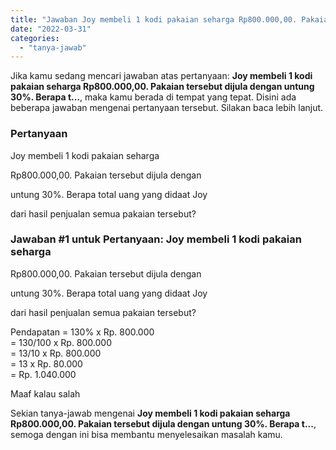 ```yaml
---
title: "Jawaban Joy membeli 1 kodi pakaian seharga Rp800.000,00. Pakaian tersebut dijula dengan untung 30%. Berapa t..."
date: "2022-03-31"
categories: 
  - "tanya-jawab"
---
```


Jika kamu sedang mencari jawaban atas pertanyaan: **Joy membeli 1 kodi pakaian seharga Rp800.000,00. Pakaian tersebut dijula dengan untung 30%. Berapa t...**, maka kamu berada di tempat yang tepat. Disini ada beberapa jawaban mengenai pertanyaan tersebut. Silakan baca lebih lanjut.

### Pertanyaan

Joy membeli 1 kodi pakaian seharga  
  
Rp800.000,00. Pakaian tersebut dijula dengan  
  
untung 30%. Berapa total uang yang didaat Joy  
  
dari hasil penjualan semua pakaian tersebut?

### Jawaban #1 untuk Pertanyaan: Joy membeli 1 kodi pakaian seharga  
  
Rp800.000,00. Pakaian tersebut dijula dengan  
  
untung 30%. Berapa total uang yang didaat Joy  
  
dari hasil penjualan semua pakaian tersebut?

Pendapatan = 130% x Rp. 800.000  
\= 130/100 x Rp. 800.000  
\= 13/10 x Rp. 800.000  
\= 13 x Rp. 80.000  
\= Rp. 1.040.000  
  
Maaf kalau salah

Sekian tanya-jawab mengenai **Joy membeli 1 kodi pakaian seharga Rp800.000,00. Pakaian tersebut dijula dengan untung 30%. Berapa t...**, semoga dengan ini bisa membantu menyelesaikan masalah kamu.
